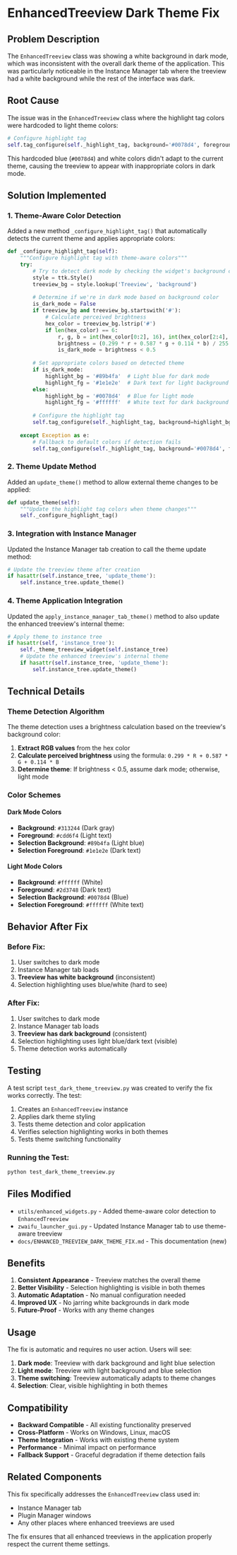# EnhancedTreeview Dark Theme Fix

## Problem Description

The `EnhancedTreeview` class was showing a white background in dark mode, which was inconsistent with the overall dark theme of the application. This was particularly noticeable in the Instance Manager tab where the treeview had a white background while the rest of the interface was dark.

## Root Cause

The issue was in the `EnhancedTreeview` class where the highlight tag colors were hardcoded to light theme colors:

```python
# Configure highlight tag
self.tag_configure(self._highlight_tag, background='#0078d4', foreground='white')
```

This hardcoded blue (`#0078d4`) and white colors didn't adapt to the current theme, causing the treeview to appear with inappropriate colors in dark mode.

## Solution Implemented

### 1. **Theme-Aware Color Detection**
Added a new method `_configure_highlight_tag()` that automatically detects the current theme and applies appropriate colors:

```python
def _configure_highlight_tag(self):
    """Configure highlight tag with theme-aware colors"""
    try:
        # Try to detect dark mode by checking the widget's background color
        style = ttk.Style()
        treeview_bg = style.lookup('Treeview', 'background')
        
        # Determine if we're in dark mode based on background color
        is_dark_mode = False
        if treeview_bg and treeview_bg.startswith('#'):
            # Calculate perceived brightness
            hex_color = treeview_bg.lstrip('#')
            if len(hex_color) == 6:
                r, g, b = int(hex_color[0:2], 16), int(hex_color[2:4], 16), int(hex_color[4:6], 16)
                brightness = (0.299 * r + 0.587 * g + 0.114 * b) / 255
                is_dark_mode = brightness < 0.5
        
        # Set appropriate colors based on detected theme
        if is_dark_mode:
            highlight_bg = '#89b4fa'  # Light blue for dark mode
            highlight_fg = '#1e1e2e'  # Dark text for light background
        else:
            highlight_bg = '#0078d4'  # Blue for light mode
            highlight_fg = '#ffffff'  # White text for dark background
        
        # Configure the highlight tag
        self.tag_configure(self._highlight_tag, background=highlight_bg, foreground=highlight_fg)
        
    except Exception as e:
        # Fallback to default colors if detection fails
        self.tag_configure(self._highlight_tag, background='#0078d4', foreground='white')
```

### 2. **Theme Update Method**
Added an `update_theme()` method to allow external theme changes to be applied:

```python
def update_theme(self):
    """Update the highlight tag colors when theme changes"""
    self._configure_highlight_tag()
```

### 3. **Integration with Instance Manager**
Updated the Instance Manager tab creation to call the theme update method:

```python
# Update the treeview theme after creation
if hasattr(self.instance_tree, 'update_theme'):
    self.instance_tree.update_theme()
```

### 4. **Theme Application Integration**
Updated the `apply_instance_manager_tab_theme()` method to also update the enhanced treeview's internal theme:

```python
# Apply theme to instance tree
if hasattr(self, 'instance_tree'):
    self._theme_treeview_widget(self.instance_tree)
    # Update the enhanced treeview's internal theme
    if hasattr(self.instance_tree, 'update_theme'):
        self.instance_tree.update_theme()
```

## Technical Details

### Theme Detection Algorithm
The theme detection uses a brightness calculation based on the treeview's background color:

1. **Extract RGB values** from the hex color
2. **Calculate perceived brightness** using the formula: `0.299 * R + 0.587 * G + 0.114 * B`
3. **Determine theme**: If brightness < 0.5, assume dark mode; otherwise, light mode

### Color Schemes

#### Dark Mode Colors
- **Background**: `#313244` (Dark gray)
- **Foreground**: `#cdd6f4` (Light text)
- **Selection Background**: `#89b4fa` (Light blue)
- **Selection Foreground**: `#1e1e2e` (Dark text)

#### Light Mode Colors
- **Background**: `#ffffff` (White)
- **Foreground**: `#2d3748` (Dark text)
- **Selection Background**: `#0078d4` (Blue)
- **Selection Foreground**: `#ffffff` (White text)

## Behavior After Fix

### **Before Fix:**
1. User switches to dark mode
2. Instance Manager tab loads
3. **Treeview has white background** (inconsistent)
4. Selection highlighting uses blue/white (hard to see)

### **After Fix:**
1. User switches to dark mode
2. Instance Manager tab loads
3. **Treeview has dark background** (consistent)
4. Selection highlighting uses light blue/dark text (visible)
5. Theme detection works automatically

## Testing

A test script `test_dark_theme_treeview.py` was created to verify the fix works correctly. The test:

1. Creates an `EnhancedTreeview` instance
2. Applies dark theme styling
3. Tests theme detection and color application
4. Verifies selection highlighting works in both themes
5. Tests theme switching functionality

### Running the Test:
```bash
python test_dark_theme_treeview.py
```

## Files Modified

- `utils/enhanced_widgets.py` - Added theme-aware color detection to `EnhancedTreeview`
- `zwaifu_launcher_gui.py` - Updated Instance Manager tab to use theme-aware treeview
- `docs/ENHANCED_TREEVIEW_DARK_THEME_FIX.md` - This documentation (new)

## Benefits

1. **Consistent Appearance** - Treeview matches the overall theme
2. **Better Visibility** - Selection highlighting is visible in both themes
3. **Automatic Adaptation** - No manual configuration needed
4. **Improved UX** - No jarring white backgrounds in dark mode
5. **Future-Proof** - Works with any theme changes

## Usage

The fix is automatic and requires no user action. Users will see:

1. **Dark mode**: Treeview with dark background and light blue selection
2. **Light mode**: Treeview with light background and blue selection
3. **Theme switching**: Treeview automatically adapts to theme changes
4. **Selection**: Clear, visible highlighting in both themes

## Compatibility

- **Backward Compatible** - All existing functionality preserved
- **Cross-Platform** - Works on Windows, Linux, macOS
- **Theme Integration** - Works with existing theme system
- **Performance** - Minimal impact on performance
- **Fallback Support** - Graceful degradation if theme detection fails

## Related Components

This fix specifically addresses the `EnhancedTreeview` class used in:
- Instance Manager tab
- Plugin Manager windows
- Any other places where enhanced treeviews are used

The fix ensures that all enhanced treeviews in the application properly respect the current theme settings. 